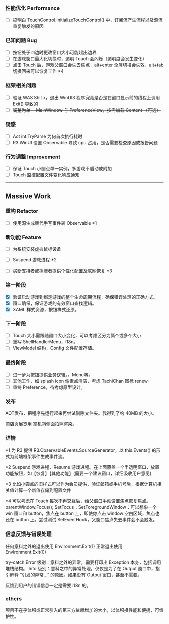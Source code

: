 ### 性能优化 Performance
- [ ] 搞明白 TouchControl.InitializeTouchControl() 中，订阅流产生流程以及源流重复触发的原因

### 已知问题 Bug
- [ ] 按钮处于四边时更改窗口大小可能超出边界
- [ ] 在游戏窗口最大化切换时，透明 Touch 会闪烁（透明度会发生变化）
- [ ] 点击 Touch 后，游戏父窗口会失去焦点，alt+enter 全屏切换会失效，alt+tab 切换回来可以恢复工作 *4

### 框架相关问题
- [ ] 验证 WAS Shit x，退出 WinUI3 程序究竟是否是在窗口显示前的线程上调用 Exit() 导致的
- [ ] ~~调整为单一 MainWindow 与 PreferenceView，按需加载 Content （可选）~~

### 疑惑
- [ ] Aot int.TryParse 为何首次执行耗时
- [ ] R3.WinUI 设置 Observable 导致 cpu 占用，是否需要检查原因或报告问题 

### 行为调整 Improvement
- [ ] 保证 Touch 小圆点单一实例，多游戏不启动或附加
- [ ] Touch 监控配置文件变化响应通知

---

## Massive Work

### 重构 Refactor
- [ ] 使用源生成替代手写事件转 Observable *1

### 新功能 Feature
- [ ] 为系统安装虚拟鼠标设备
- [ ] Suspend 游戏进程 *2
- [ ] 买断支持者或捐赠者提供个性化配置及联网恢复 *3


### 第一阶段

- [x] 验证启动游戏到绑定游戏的整个生命周期流程，确保错误处理的正确方式。
- [x] 窗口确保，保证游戏的有效窗口查找逻辑。
- [x] XAML 样式资源，按钮样式还原。

### 下一阶段

- [ ] Touch 大小需跟随窗口大小变化，可以考虑区分为俩个或多个大小
- [ ] 重写 ShellHandlerMenu，i18n。
- [ ] ViewModel 结构，Config 文件配置存储。

### 最终阶段

- [ ] 进一步为按钮提供业务逻辑。。Menu等。
- [ ] 其他工作，如 splash icon 像素点清洁，考虑 TachiChan 图标 renew。
- [ ] 重铸 Preference，待考虑原型设计。

### 发布

AOT发布，把程序先运行起来再尝试删除文件夹。我得到了约 40MB 的大小。

商店页展览用 掌机斜侧面拍照渲染。

### 详情

*1 为 R3 提供 R3.ObservableEvents.SourceGenerator，以 this.Events() 的形式为前端框架事件生成事件流。

*2 Suspend 游戏进程，Resume 游戏进程。在上面覆盖一个半透明窗口，放置功能按钮，如【恢复】【其他功能】(需要一个建议窗口，详细吸收用户意见)

*3 比如小圆点的旧样式可以作为会员提供，验证邮箱或手机号后，根据计算机相关值计算一个新值存储到配置文件

*4 可以考虑在 Touch 每次不再交互后，给父窗口手动设置焦点恢复焦点。parentWindow.Focus(); SetFocus；SetForegroundWindow；可以想象一个 win 窗口和 button，焦点在 button 上，即使你点击 window 空白区域，焦点也还在 button 上。尝试测试 SetEventHook，父窗口焦点失去事件会不会触发。

### 信息反馈与错误处理

任何意料之外的退出使用 Environment.Exit(1)
正常退出使用 Environment.Exit(0)

try-catch
Error 级别：意料之外的异常，需要打印出 Exception 本身，包括调用堆栈结构。
Info 级别：意料之中的异常处理，仅仅是为了在 Output 窗口中，指引解释 “引发的异常...” 的原因。如果没有 Output 窗口，甚至不需要。

反馈到用户的错误信息一定是需要 i18n 的。

### others

项目不在乎体积或正常引入的第三方依赖增加的大小，以体积换性能和便捷，可维护性。